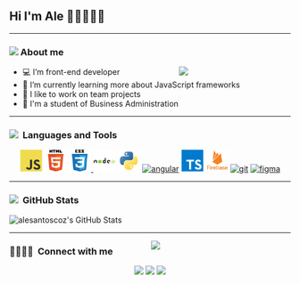 ## Hi I'm Ale 👋🏽👩🏽‍💻

----

### <img src="https://user-images.githubusercontent.com/116589040/230769649-4359974a-b5eb-4b1b-95ea-5f4ce032b9b3.png" width="30" height="auto"/> About me

<img src="https://user-images.githubusercontent.com/116589040/230763255-39803895-78b3-4273-988e-f6626e5b464d.gif" align="right" width="200" height="auto"/>


- 💻 I’m front-end developer
- 🚀 I’m currently learning more about JavaScript frameworks
- 👯 I like to work on team projects
- 🌱 I'm a student of Business Administration

----

### <img src="https://user-images.githubusercontent.com/116589040/230769892-86eec8c4-edc6-4e4e-96e3-dda9cbacf7b5.png" width="30" height="auto"/> &nbsp;Languages and Tools
<p align="center">
<a href="https://developer.mozilla.org/es/docs/Learn/JavaScript"><img src="https://raw.githubusercontent.com/devicons/devicon/master/icons/javascript/javascript-original.svg" alt="javascript" width="40" height="40"/></a>
<a href="https://www.w3.org/html/"><img src="https://raw.githubusercontent.com/devicons/devicon/master/icons/html5/html5-original-wordmark.svg" alt="html5" width="40" height="40"/></a>
<a href="https://www.w3schools.com/css/"><img src="https://raw.githubusercontent.com/devicons/devicon/master/icons/css3/css3-original-wordmark.svg" alt="css3" width="40" height="40"/> </a>
<a href="https://nodejs.org"><img src="https://raw.githubusercontent.com/devicons/devicon/master/icons/nodejs/nodejs-original-wordmark.svg" alt="nodejs" width="40" height="40"/></a>
<a href="https://www.python.org"><img src="https://raw.githubusercontent.com/devicons/devicon/master/icons/python/python-original.svg" alt="python" width="40" height="40"/></a>
<a href="https://angular.io"><img src="https://angular.io/assets/images/logos/angular/angular.svg" alt="angular" width="40" height="40"/></a>
<a href="https://www.typescriptlang.org/" ><img src="https://raw.githubusercontent.com/devicons/devicon/master/icons/typescript/typescript-original.svg" alt="typescript" width="40" height="40"/></a>
<a href="https://firebase.google.com/"><img src="https://github.com/devicons/devicon/blob/master/icons/firebase/firebase-plain-wordmark.svg" alt="Firebase" width="40" height="40"/></a>
<a href="https://git-scm.com/"><img src="https://www.vectorlogo.zone/logos/git-scm/git-scm-icon.svg" alt="git" width="40" height="40"/></a>
<a href="https://www.figma.com/"><img src="https://www.vectorlogo.zone/logos/figma/figma-icon.svg" alt="figma" width="40" height="40"/></a>
</p>


----

### <img src="https://user-images.githubusercontent.com/116589040/230769744-d73eb81e-ca48-42e6-a1ac-50f07c612ff7.png" width="30" height="auto"/> &nbsp;GitHub Stats
<a><img  alt="alesantoscoz's GitHub Stats" src="https://awesome-github-stats.azurewebsites.net/user-stats/alesantoscoz?cardType=github&theme=nightowl&preferLogin=true"/></a>

----

<img src=https://user-images.githubusercontent.com/116589040/230768940-7ae4af7c-4f5d-4b02-ac97-4cc3368627cd.gif align="right" width="250" height="auto"/>

### 🫱🏼‍🫲🏽 &nbsp;Connect with me
<p align="center">
<a href="https://www.linkedin.com/in/alesantoscoz/"><img src="https://user-images.githubusercontent.com/116589040/230767426-8b798002-0710-43c0-9dc5-ec511035cffe.png" width="40" height="auto"/></a>
<a href="mailto:ale.santoscoz@gmail.com"><img src="https://user-images.githubusercontent.com/116589040/230767530-7c51a06d-1fc9-4247-894e-395263626a40.png" width="40" height="auto"/></a>
<a href="mailto:ale.santoscoz@hotmail.com"><img src="https://user-images.githubusercontent.com/116589040/230767586-e584fd85-d142-401c-a44c-c8bfa507f019.png" width="40" height="auto"/></a>
</p>




